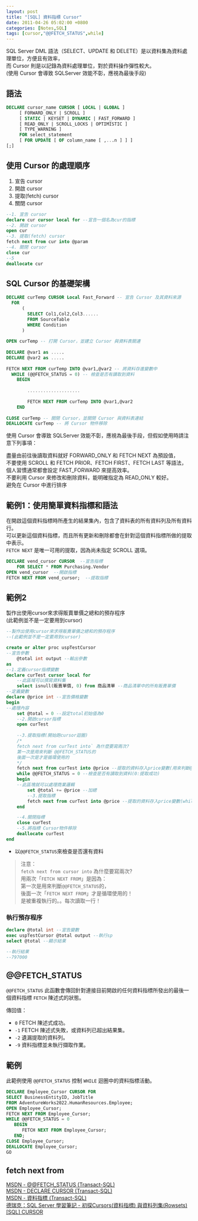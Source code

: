 ```yaml
---
layout: post
title: "[SQL] 資料指標 Cursor"
date: 2011-04-26 05:02:00 +0800
categories: [Notes,SQL]
tags: [cursor,"@@FETCH_STATUS",while]
---
```


SQL Server DML 語法（SELECT、UPDATE 和 DELETE）是以資料集為資料處理單位，方便且有效率，     
而 Cursor 則是以記錄為資料處理單位，對於資料操作彈性較大。      
(使用 Cursor 會導致 SQLServer 效能不彰，應視為最後手段)

## 語法
```sql
DECLARE cursor_name CURSOR [ LOCAL | GLOBAL ]   
     [ FORWARD_ONLY | SCROLL ]   
     [ STATIC | KEYSET | DYNAMIC | FAST_FORWARD ]   
     [ READ_ONLY | SCROLL_LOCKS | OPTIMISTIC ]   
     [ TYPE_WARNING ]   
     FOR select_statement   
     [ FOR UPDATE [ OF column_name [ ,...n ] ] ]  
[;]  
```

## 使用 Cursor 的處理順序
1. 宣告 cursor
2. 開啟 cursor
3. 提取(fetch) cursor
4. 關閉 cursor

```sql
--1. 宣告 cursor
declare cur cursor local for --宣告一個名為cur的指標
--2. 開啟 cursor
open cur
--3. 提取(fetch) cursor
fetch next from cur into @param
--4. 關閉 cursor
close cur
--5
deallocate cur
```

## SQL Cursor 的基礎架構
```sql
DECLARE curTemp CURSOR Local Fast_Forward -- 宣告 Cursor 及其資料來源
  FOR
      (
        SELECT Col1,Col2,Col3......
        FROM SourceTable
        WHERE Condition
      )
 
OPEN curTemp -- 打開 Cursor，並建立 Cursor 與資料表關連
 
DECLARE @var1 as .....
DECLARE @var2 as .....
 
FETCH NEXT FROM curTemp INTO @var1,@var2 -- 將資料存進變數中
  WHILE (@@FETCH_STATUS = 0) -- 檢查是否有讀取到資料
    BEGIN  
  
        .................... 
 
        FETCH NEXT FROM curTemp INTO @var1,@var2  
    END
 
CLOSE curTemp -- 關閉 Cursor，並關閉 Cursor 與資料表連結
DEALLOCATE curTemp -- 將 Cursor 物件移除
```

使用 Cursor 會導致 SQLServer 效能不彰，應視為最後手段，但假如使用時請注意下列事項：  

盡量由前往後讀取資料就好 FORWARD_ONLY 和 FETCH NEXT 為預設值，      
不要使用 SCROLL 和 FETCH PRIOR、FETCH FIRST、FETCH LAST 等語法，        
個人習慣通常都會設定 FAST_FORWARD 來提高效率。      
不要利用 Cursor 來修改和刪除資料，能明確指定為 READ_ONLY 較好。     
避免在 Cursor 中進行排序


## 範例1：使用簡單資料指標和語法

在開啟這個資料指標時所產生的結果集內，包含了資料表的所有資料列及所有資料行。        
可以更新這個資料指標，而且所有更新和刪除都會在針對這個資料指標所做的提取中表示。        
`FETCH NEXT` 是唯一可用的提取，因為尚未指定 SCROLL 選項。

```sql
DECLARE vend_cursor CURSOR  --宣告指標
    FOR SELECT * FROM Purchasing.Vendor  
OPEN vend_cursor  --開啟指標
FETCH NEXT FROM vend_cursor;  --提取指標
```

## 範例2

製作出使用cursor來求得販賣單價之總和的預存程序      
(此範例並不是一定要用到cursor)

```sql
--製作出使用cursor來求得販賣單價之總和的預存程序
--(此範例並不是一定要用到cursor)

create or alter proc uspTestCursor
--宣告參數
	@total int output --輸出參數
as
--1.定義cursor指標變數
declare curTest cursor local for
	--此區域可以撰寫資料集
	select isnull(販賣單價, 0) from 商品清單 --商品清單中的所有販賣單價
--定義變數
declare @price int --宣告價格變數
begin
--處理內容
	set @total = 0 --設定total初始值為0
	--2.開啟cursor指標
	open curTest
	
	--3.提取指標(開始跑cursor迴圈)
    /*
    fetch next from curTest into` 為什麼要寫兩次?  
    第一次是用來判斷 @@FETCH_STATUS的
    後面一次是才是循環使用的
    */
	fetch next from curTest into @price --提取的資料存入price變數(用來判斷@@FETCH_STATUS)
	while @@FETCH_STATUS = 0 --檢查是否有讀取到資料(0:提取成功)
	begin
	--此區塊就可以處理商業邏輯
		set @total += @price --加總
		--3.提取指標
		fetch next from curTest into @price --提取的資料存入price變數(while使用的)
	end

	--4.關閉指標
	close curTest
	--5.將指標 Cursor物件移除
	deallocate curTest
end
```
- 以`@@FETCH_STATUS`來檢查是否還有資料

> 注意：        
> `fetch next from cursor into` 為什麼要寫兩次?     
> 用兩次「`FETCH NEXT FROM`」是因為：       
> 第一次是用來判斷`@@FETCH_STATUS`的，      
> 後面一次「`FETCH NEXT FROM`」才是循環使用的！     
> 是被重複執行的。。每次讀取一行！

### 執行預存程序

```sql
declare @total int --宣告變數
exec uspTestCursor @total output --執行sp
select @total --顯示結果

--執行結果
--797000
```

## @@FETCH_STATUS

`@@FETCH_STATUS` 此函數會傳回針對連接目前開啟的任何資料指標所發出的最後一個資料指標 `FETCH` 陳述式的狀態。     

傳回值：
- `0`	FETCH 陳述式成功。
- `-1`	FETCH 陳述式失敗，或資料列已超出結果集。
- `-2`	遺漏提取的資料列。
- `-9`	資料指標並未執行擷取作業。


## 範例
此範例使用 `@@FETCH_STATUS` 控制 `WHILE` 迴圈中的資料指標活動。

```sql
DECLARE Employee_Cursor CURSOR FOR  
SELECT BusinessEntityID, JobTitle  
FROM AdventureWorks2022.HumanResources.Employee;  
OPEN Employee_Cursor;  
FETCH NEXT FROM Employee_Cursor;  
WHILE @@FETCH_STATUS = 0  
   BEGIN  
      FETCH NEXT FROM Employee_Cursor;  
   END;  
CLOSE Employee_Cursor;  
DEALLOCATE Employee_Cursor;  
GO 
```

## fetch next from 
 
[MSDN - @@FETCH_STATUS (Transact-SQL)](https://learn.microsoft.com/zh-tw/sql/t-sql/functions/fetch-status-transact-sql?view=sql-server-ver16)       
[MSDN - DECLARE CURSOR (Transact-SQL)](https://learn.microsoft.com/zh-tw/sql/t-sql/language-elements/declare-cursor-transact-sql?view=sql-server-ver16)     
[MSDN - 資料指標 (Transact-SQL)](https://learn.microsoft.com/zh-tw/sql/t-sql/data-types/cursor-transact-sql?view=sql-server-ver16)      
[德瑞克：SQL Server 學習筆記 - 初探Cursors(資料指標) 與資料列集(Rowsets)](http://sharedderrick.blogspot.com/2013/02/cursors-rowsets.html)       
[[SQL] CURSOR](https://jengting.blogspot.com/2011/07/sql-cursor.html)